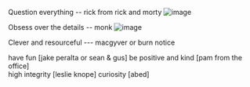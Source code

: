 Question everything -- rick from rick and morty
![image](https://github.com/user-attachments/assets/4f0918a8-aeec-42d8-833b-92040ab6bd74)

Obsess over the details -- monk
![image](https://github.com/user-attachments/assets/aa994db7-899d-4d4c-9034-0613dc28d5d6)

Clever and resourceful --- macgyver or burn notice



have fun [jake peralta or sean & gus]
be positive and kind [pam from the office]  
high integrity [leslie knope]
curiosity [abed]
